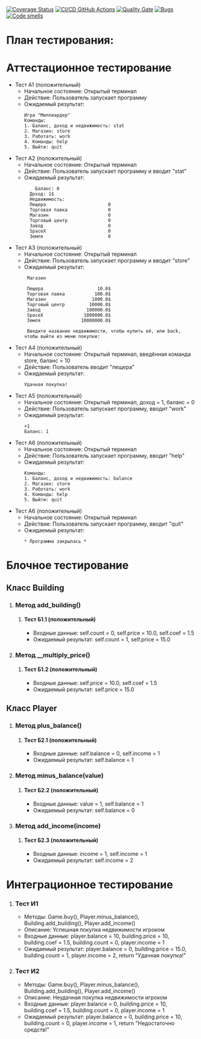 [![Coverage Status](https://coveralls.io/repos/github/Slim12-lab/test-laba/badge.svg?branch=main)](https://coveralls.io/github/Slim12-lab/test-laba?branch=main)
[![CI/CD GitHub Actions](https://github.com/Slim12-lab/test-laba/actions/workflows/test-action.yml/badge.svg)](https://github.com/Slim12-lab/test-laba/actions/workflows/test-action.yml)
[![Quality Gate](https://sonarcloud.io/api/project_badges/measure?project=Slim12-lab_test-laba&metric=alert_status)](https://sonarcloud.io/dashboard?id=Slim12-lab_test-laba)
[![Bugs](https://sonarcloud.io/api/project_badges/measure?project=Slim12-lab_test-laba&metric=bugs)](https://sonarcloud.io/summary/new_code?id=Slim12-lab_test-laba)
[![Code smells](https://sonarcloud.io/api/project_badges/measure?project=Slim12-lab_test-laba&metric=code_smells)](https://sonarcloud.io/dashboard?id=Slim12-lab_test-laba)
# План тестирования: 
 
# Аттестационное тестирование
  - Тест А1 (положительный)
    - Начальное состояние: Открытый терминал
    - Действие: Пользователь запускает программу
    - Ожидаемый результат:
        ```
      Игра "Миллиардер"
      Команды:
      1. Баланс, доход и недвижимость: stat
      2. Магазин: store
      3. Работать: work
      4. Команды: help
      5. Выйти: quit
  - Тест А2 (положительный)
    - Начальное состояние: Открытый терминал
    - Действие: Пользователь запускает программу и вводит "stat"
    - Ожидаемый результат: 
      ```                  
     	  Баланс: 0
        Доход: 1$
        Недвижимость: 
        Пещера                       0
        Торговая лавка               0
        Магазин                      0
        Торговый центр               0
        Завод                        0
        SpaceX                       0
        Земля                        0
      ```                         
  - Тест А3 (положительный)
    - Начальное состояние: Открытый терминал
    - Действие: Пользователь запускает программу и вводит "store"
    - Ожидаемый результат: 
        ```
         Магазин

         Пещера                    10.0$
         Торговая лавка           100.0$
         Магазин                 1000.0$
         Торговый центр         10000.0$
         Завод                 100000.0$
         SpaceX               1000000.0$
         Земля               10000000.0$

         Введите название недвижимости, чтобы купить её, или back, чтобы выйти из меню покупки:
        ```                               
  - Тест А4 (положительный)
    - Начальное состояние: Открытый терминал, введённая команда store, баланс = 10</li>
    - Действие: Пользователь вводит "пещера"</li>
    - Ожидаемый результат: 
        ```                       
      Удачная покупка!
        ```          
  - Тест А5 (положительный)
    - Начальное состояние: Открытый терминал, доход = 1, баланс = 0</li>
    - Действие: Пользователь запускает программу, вводит "work"</li>
    - Ожидаемый результат: 
        ```                       
       +1
        Баланс: 1
        ```        
  - Тест А6 (положительный)
    - Начальное состояние: Открытый терминал</li>
    - Действие: Пользователь запускает программу, вводит "help"</li>
    - Ожидаемый результат: 
        ```                       
      Команды:
      1. Баланс, доход и недвижимость: balance
      2. Магазин: store
      3. Работать: work
      4. Команды: help
      5. Выйти: quit 
  - Тест А6 (положительный)
    - Начальное состояние: Открытый терминал</li>
    - Действие: Пользователь запускает программу, вводит "quit"</li>
    - Ожидаемый результат: 
        ```
        * Программа закрылась *
# Блочное тестирование
## Класс Building
<ol>
  <li>
    <h3>Метод add_building()</h3>
    <ol>
    	<li>
    	  <h4>Тест Б1.1 (положительный)</h4>
    	  <ul>
    	    <li>Входные данные: self.count = 0, self.price = 10.0, self.coef = 1.5</li>
    	    <li>Ожидаемый результат: self.count = 1, self.price = 15.0 </li>
    	  </ul>
    	</li>
    </ol>
  </li>
  <li>
    <h3>Метод __multiply_price()</h3>
    <ol>
    	<li>
    	  <h4>Тест Б1.2 (положительный)</h4>
    	  <ul>
    	    <li>Входные данные: self.price = 10.0, self.coef = 1.5</li>
    	    <li>Ожидаемый результат: self.price = 15.0</li>
    	  </ul>
    	</li>
    </ol>
  </li>
</ol>

## Класс Player

<ol>
  <li>
    <h3>Метод plus_balance()</h3>
    <ol>
    	<li>
    	  <h4>Тест Б2.1 (положительный)</h4>
    	  <ul>
            <li>Входные данные: self.balance = 0, self.income = 1</li>
    	    <li>Ожидаемый результат: self.balance = 1</li>
    	  </ul>
    	</li>
    </ol>
  </li>
  <li>
    <h3>Метод minus_balance(value)</h3>
    <ol>
    	<li>
    	  <h4>Тест Б2.2 (положительный)</h4>
    	  <ul>
    	    <li>Входные данные: value = 1, self.balance = 1</li>
    	    <li>Ожидаемый результат: self.balance = 0</li>
    	  </ul>
    	</li>
    </ol>
  </li>
  <li>
    <h3>Метод add_income(income)</h3>
    <ol>
    	<li>
    	  <h4>Тест Б2.3 (положительный)</h4>
    	  <ul>
    	    <li>Входные данные: income = 1, self.income = 1</li>
    	    <li>Ожидаемый результат: self.income = 2</li>
    	  </ul>
    	</li>
    </ol>
  </li>
</ol>

# Интеграционное тестирование
<ol>
  <li>
    <h3>Тест И1</h3>
    <ul>
      <li>Методы: Game.buy(), Player.minus_balance(), Building.add_building(), Player.add_income()</li>
      <li>Описание: Успешная покупка недвижимости игроком </li>
      <li>Входные данные: 
            player.balance = 10,
            building.price = 10,
            building.coef = 1.5,
            building.count = 0,
            player.income = 1
      </li>
      <li>Ожидаемый результат: 
        player.balance = 0, 
        building.price = 15.0,
        building.count = 1, 
        player.income = 2,
        return "Удачная покупка!"
      </li>
    </ul>	
  </li>
  <li>
    <h3>Тест И2</h3>
    <ul>
      <li>Методы: Game.buy(), Player.minus_balance(), Building.add_building(), Player.add_income()</li>
      <li>Описание: Неудачная покупка недвижимости игроком </li>
      <li>Входные данные: 
            player.balance = 0,
            building.price = 10,
            building.coef = 1.5,
            building.count = 0,
            player.income = 1
      </li>
      <li>Ожидаемый результат: 
        player.balance = 0, 
        building.price = 10,
        building.count = 0, 
        player.income = 1,
        return "Недостаточно средств!"
      </li>
    </ul>	
  </li>

</ol>

